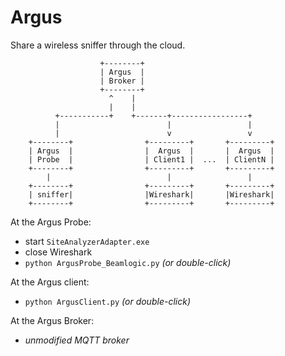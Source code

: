 Argus
=====

Share a wireless sniffer through the cloud.

```
                    +--------+
                    | Argus  |
                    | Broker |
                    +--------+
                      ^    |
                      |    |
          +-----------+    +-------+-----------------+
          |                        |                 |
          |                        v                 v
    +--------+                +---------+       +---------+
    | Argus  |                |  Argus  |       |  Argus  |
    | Probe  |                | Client1 |  ...  | ClientN |
    +--------+                +---------+       +---------+
        |                          |                 |
    +--------+                +---------+       +---------+
    | sniffer|                |Wireshark|       |Wireshark|
    +--------+                +---------+       +---------+
```

At the Argus Probe:
* start `SiteAnalyzerAdapter.exe`
* close Wireshark
* `python ArgusProbe_Beamlogic.py` _(or double-click)_

At the Argus client:
* `python ArgusClient.py` _(or double-click)_

At the Argus Broker:
* _unmodified MQTT broker_
